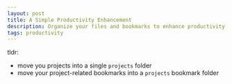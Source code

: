 ```yaml
---
layout: post
title: A Simple Productivity Enhancement
description: Organize your files and bookmarks to enhance productivity and reduce cognitive load.
tags: productivity
---
```


tldr:
 - move you projects into a single `projects` folder
 - move your project-related bookmarks into a `projects` bookmark folder

